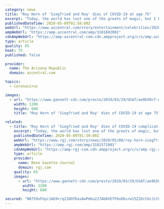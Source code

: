 ```yaml
---
category: news
title: "Roy Horn of 'Siegfried and Roy' dies of COVID-19 at age 75"
excerpt: "Today, the world has lost one of the greats of magic, but I have lost my best friend,” Siegfried Fischbacher said in a statement."
publishedDateTime: 2020-05-09T01:58:00Z
webUrl: "https://www.azcentral.com/story/entertainment/celebrities/2020/05/08/roy-horn-siegfried-and-roy-dies-covid-19/3101602001/"
ampWebUrl: "https://amp.azcentral.com/amp/3101602001"
cdnAmpWebUrl: "https://amp-azcentral-com.cdn.ampproject.org/c/s/amp.azcentral.com/amp/3101602001"
type: article
quality: 65
heat: 75
published: false

provider:
  name: The Arizona Republic
  domain: azcentral.com

topics:
  - Coronavirus

images:
  - url: "https://www.gannett-cdn.com/presto/2019/03/29/USAT/ae9b50cf-d1b3-40c3-a785-22febb9c72fd-AP_D_TIGER_CUBS_08_BLIFE_MAGICIAN_TIGER_ATTACK.JPG?auto=webp&crop=1799,1020,x0,y100&format=pjpg&width=1200"
    width: 1200
    height: 680
    title: "Roy Horn of 'Siegfried and Roy' dies of COVID-19 at age 75"

related:
  - title: "Roy Horn of 'Siegfried and Roy' dies of COVID-19 complications"
    excerpt: "Today, the world has lost one of the greats of magic, but I have lost my best friend,” Siegfried Fischbacher said in a statement."
    publishedDateTime: 2020-05-09T01:59:00Z
    webUrl: "https://www.rgj.com/story/news/2020/05/08/roy-horn-siegfried-and-roy-dies-covid-19/3101571001/"
    ampWebUrl: "https://amp.rgj.com/amp/3101571001"
    cdnAmpWebUrl: "https://amp-rgj-com.cdn.ampproject.org/c/s/amp.rgj.com/amp/3101571001"
    type: article
    provider:
      name: Reno Gazette-Journal
      domain: rgj.com
    quality: 65
    images:
      - url: "https://www.gannett-cdn.com/presto/2019/03/29/USAT/ae9b50cf-d1b3-40c3-a785-22febb9c72fd-AP_D_TIGER_CUBS_08_BLIFE_MAGICIAN_TIGER_ATTACK.JPG?auto=webp&crop=1799,1020,x0,y100&format=pjpg&width=1200"
        width: 1200
        height: 680

secured: "N07S9xFUyc1AE0+/q21HOYDasAwPmbu227Ab8VETFKoDbsrw15Z2DrCUcJitUlogO0s7STke15Bfljt8kX4Kzn3qRhBRvwmgxvjAzS9SOSkNe59VcIGRWbcECZTWvZ05cbxPDQD+HjHSTPtTCzhjYVjmyLSA/nICwArFyJvmzmtcFEtfhLMtSgdTz/MwAzjkecnA/wqQK5h9LSwLER0xUlnrY36PcPCP8iUhFCOUHN8Yu/i2RKoQOrFQt9KW1Zo3p/ebQ/tUpE/nhdzYJhcB9IKtZpXxrAXLztPNZc7KIVKc6ae2sUQet/IyV9cv7XEQ;nSFqJPdjnSuGVTdIrD622w=="
---
```


